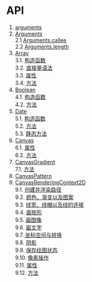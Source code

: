 # API

1. [arguments](./arguments.md#arguments)    
2. [Arguments](./arguments.md#arguments-1)    
 2.1 [Arguments.callee](./arguments.md#argumentscallee)    
 2.2 [Arguments.length](./arguments.md#argumentslength)    
3. [Array](./Array.md#array)    
 3.1. [构造函数](./Array.md#构造函数)    
 3.2. [直接量语法](./Array.md#直接量语法)    
 3.3. [属性](./Array.md#属性)    
 3.4. [方法](./Array.md#方法)    
4. [Boolean](./Boolean.md#boolean)    
 4.1. [构造函数](./Boolean.md#构造函数)    
 4.2. [方法](./Boolean.md#方法)    
5. [Date](./Date.md#date)    
 5.1. [构造函数](./Date.md#构造函数)    
 5.2. [方法](./Date.md#方法)    
 5.3. [静态方法](./Date.md#静态方法)    
6. [Canvas](./Canvas.md#canvas)    
 6.1. [属性](./Canvas.md#canvas的属性)    
 6.2. [方法](./Canvas.md#canvas的方法)    
7. [CanvasGradient](./Canvas.md#canvasgradient)    
 7.1. [方法](./Canvas.md#canvasgradient的方法)    
8. [CanvasPattern](./Canvas.md#canvaspattern)    
9. [CanvasRenderingContext2D](./Canvas.md#canvasrenderingcontext2d)    
 9.1. [创建并渲染路径](./Canvas.md#创建并渲染路径)    
 9.2. [颜色、渐变以及图案](./Canvas.md#颜色渐变以及图案)    
 9.3. [线宽、线帽以及线的连接](./Canvas.md#线宽线帽以及线的连接)    
 9.4. [画矩形](./Canvas.md#画矩形)    
 9.5. [画图像](./Canvas.md#画图像)    
 9.6. [画文字](./Canvas.md#画文字)    
 9.7. [坐标空间与转换](./Canvas.md#坐标空间与转换)    
 9.8. [阴影](./Canvas.md#阴影)    
 9.9. [保存绘图状态](./Canvas.md#保存绘图状态)    
 9.10. [像素操作](./Canvas.md#像素操作)    
 9.11. [属性](./Canvas.md#canvasrenderingcontext2d-属性)    
 9.12. [方法](./Canvas.md#canvasrenderingcontext2d-方法)    
